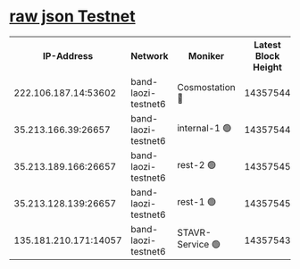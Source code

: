 
[raw json Testnet](https://rpc-check.bandt.stavr.tech/bandt/rpcbandt_result.json)
=

<table><tr><th>IP-Address</th><th>Network</th><th>Moniker</th><th>Latest Block Height</th><th>Earliest Block Height</th><th>Catching Up</th><th>Tx Index</th><th>Voting Power</th><th>Scan Time</th></tr><tr><td>222.106.187.14:53602</td><td>band-laozi-testnet6</td><td>Cosmostation 🔴</td><td>14357544</td><td>13177501</td><td>False</td><td>on</td><td>2203223</td><td>2023-12-30T08:30:25.174657385UTC</td></tr><tr><td>35.213.166.39:26657</td><td>band-laozi-testnet6</td><td>internal-1 🟢</td><td>14357544</td><td>14257544</td><td>False</td><td>on</td><td>0</td><td>2023-12-30T08:30:26.457950058UTC</td></tr><tr><td>35.213.189.166:26657</td><td>band-laozi-testnet6</td><td>rest-2 🟢</td><td>14357545</td><td>14257545</td><td>False</td><td>on</td><td>0</td><td>2023-12-30T08:30:27.664583246UTC</td></tr><tr><td>35.213.128.139:26657</td><td>band-laozi-testnet6</td><td>rest-1 🟢</td><td>14357545</td><td>14257545</td><td>False</td><td>on</td><td>0</td><td>2023-12-30T08:30:28.971616624UTC</td></tr><tr><td>135.181.210.171:14057</td><td>band-laozi-testnet6</td><td>STAVR-Service 🟢</td><td>14357543</td><td>14350501</td><td>False</td><td>on</td><td>0</td><td>2023-12-30T08:30:23.768122522UTC</td></tr></table>
